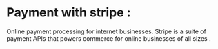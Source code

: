 # Payment with stripe : 
Online payment processing for internet businesses. 
Stripe is a suite of payment APIs that powers commerce for online businesses of all sizes .
